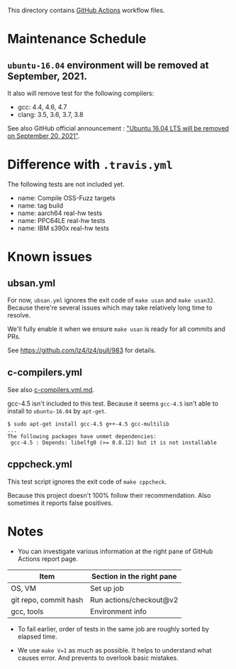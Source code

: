 This directory contains [GitHub Actions](https://github.com/features/actions) workflow files.


# Maintenance Schedule

`ubuntu-16.04` environment will be removed at September, 2021.
--------------------------------------------------------------

It also will remove test for the following compilers:

- gcc: 4.4, 4.6, 4.7
- clang: 3.5, 3.6, 3.7, 3.8

See also GitHub official announcement :
["Ubuntu 16.04 LTS will be removed on September 20, 2021"](https://github.blog/changelog/2021-04-29-github-actions-ubuntu-16-04-lts-virtual-environment-will-be-removed-on-september-20-2021/).


# Difference with `.travis.yml`

The following tests are not included yet.

- name: Compile OSS-Fuzz targets
- name: tag build
- name: aarch64 real-hw tests
- name: PPC64LE real-hw tests
- name: IBM s390x real-hw tests


# Known issues

## ubsan.yml

For now, `ubsan.yml` ignores the exit code of `make usan` and `make usan32`.
Because there're several issues which may take relatively long time to resolve.

We'll fully enable it when we ensure `make usan` is ready for all commits and PRs.

See https://github.com/lz4/lz4/pull/983 for details.


## c-compilers.yml

See also [c-compilers.yml.md](c-compilers.yml.md).

gcc-4.5 isn't included to this test.  Because it seems `gcc-4.5` isn't able to install to `ubuntu-16.04` by `apt-get`.

```
$ sudo apt-get install gcc-4.5 g++-4.5 gcc-multilib
...
The following packages have unmet dependencies:
 gcc-4.5 : Depends: libelfg0 (>= 0.8.12) but it is not installable
```





## cppcheck.yml

This test script ignores the exit code of `make cppcheck`.

Because this project doesn't 100% follow their recommendation.
Also sometimes it reports false positives.


# Notes

- You can investigate various information at the right pane of GitHub
  Actions report page.

| Item                      | Section in the right pane             |
| ------------------------- | ------------------------------------- |
| OS, VM                    | Set up job                            |
| git repo, commit hash     | Run actions/checkout@v2               |
| gcc, tools                | Environment info                      |

- To fail earlier, order of tests in the same job are roughly sorted by
  elapsed time.

- We use `make V=1` as much as possible.
  It helps to understand what causes error.
  And prevents to overlook basic mistakes.
